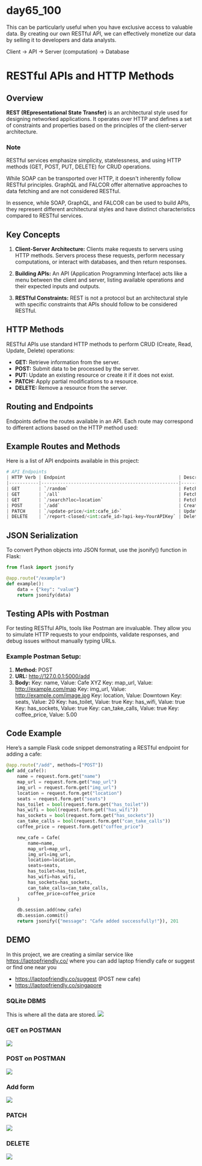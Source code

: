 # day65_100
This can be particularly useful when you have exclusive access to valuable data. By creating our own RESTful API, we can effectively monetize our data by selling it to developers and data analysts.

Client -> API -> Server (computation) -> Database

# RESTful APIs and HTTP Methods

## Overview
**REST (REpresentational State Transfer)** is an architectural style used for designing networked applications. It operates over HTTP and defines a set of constraints and properties based on the principles of the client-server architecture.

### Note
RESTful services emphasize simplicity, statelessness, and using HTTP methods (GET, POST, PUT, DELETE) for CRUD operations.

While SOAP can be transported over HTTP, it doesn't inherently follow RESTful principles. GraphQL and FALCOR offer alternative approaches to data fetching and are not considered RESTful.   

In essence, while SOAP, GraphQL, and FALCOR can be used to build APIs, they represent different architectural styles and have distinct characteristics compared to RESTful services.

## Key Concepts

1. __Client-Server Architecture:__
Clients make requests to servers using HTTP methods.
Servers process these requests, perform necessary computations, or interact with databases, and then return responses.

2. __Building APIs:__
An API (Application Programming Interface) acts like a menu between the client and server, listing available operations and their expected inputs and outputs.

3. __RESTful Constraints:__
REST is not a protocol but an architectural style with specific constraints that APIs should follow to be considered RESTful.

## HTTP Methods
RESTful APIs use standard HTTP methods to perform CRUD (Create, Read, Update, Delete) operations:

- __GET:__ Retrieve information from the server.
- __POST:__ Submit data to be processed by the server.
- __PUT:__ Update an existing resource or create it if it does not exist.
- __PATCH:__ Apply partial modifications to a resource.
- __DELETE:__ Remove a resource from the server.

## Routing and Endpoints
Endpoints define the routes available in an API. Each route may correspond to different actions based on the HTTP method used:

## Example Routes and Methods
Here is a list of API endpoints available in this project:
```python
# API Endpoints
| HTTP Verb | Endpoint                                          | Description                                    |
|-----------|---------------------------------------------------|------------------------------------------------|
| GET       | `/random`                                         | Fetches a random cafe                          |
| GET       | `/all`                                            | Fetches all cafes                              |
| GET       | `/search?loc=location`                            | Fetches cafes matching the specified location  |
| POST      | `/add`                                            | Creates a new cafe                             |
| PATCH     | `/update-price/<int:cafe_id>`                     | Updates the price of the specified cafe        |
| DELETE    | `/report-closed/<int:cafe_id>?api-key=YourAPIKey` | Deletes the specified cafe                     |
```

## JSON Serialization
To convert Python objects into JSON format, use the jsonify() function in Flask:
```python
from flask import jsonify

@app.route("/example")
def example():
    data = {"key": "value"}
    return jsonify(data)
```
## Testing APIs with Postman
For testing RESTful APIs, tools like Postman are invaluable. They allow you to simulate HTTP requests to your endpoints, validate responses, and debug issues without manually typing URLs.

### Example Postman Setup:

1. **Method:** POST
2. **URL:** http://127.0.0.1:5000/add
3. **Body:**
Key: name, Value: Cafe XYZ
Key: map_url, Value: http://example.com/map
Key: img_url, Value: http://example.com/image.jpg
Key: location, Value: Downtown
Key: seats, Value: 20
Key: has_toilet, Value: true
Key: has_wifi, Value: true
Key: has_sockets, Value: true
Key: can_take_calls, Value: true
Key: coffee_price, Value: 5.00

## Code Example
Here’s a sample Flask code snippet demonstrating a RESTful endpoint for adding a cafe:
```python
@app.route("/add", methods=["POST"])
def add_cafe():
    name = request.form.get("name")
    map_url = request.form.get("map_url")
    img_url = request.form.get("img_url")
    location = request.form.get("location")
    seats = request.form.get("seats")
    has_toilet = bool(request.form.get("has_toilet"))
    has_wifi = bool(request.form.get("has_wifi"))
    has_sockets = bool(request.form.get("has_sockets"))
    can_take_calls = bool(request.form.get("can_take_calls"))
    coffee_price = request.form.get("coffee_price")

    new_cafe = Cafe(
        name=name,
        map_url=map_url,
        img_url=img_url,
        location=location,
        seats=seats,
        has_toilet=has_toilet,
        has_wifi=has_wifi,
        has_sockets=has_sockets,
        can_take_calls=can_take_calls,
        coffee_price=coffee_price
    )

    db.session.add(new_cafe)
    db.session.commit()
    return jsonify({"message": "Cafe added successfully!"}), 201
```

## DEMO
In this project, we are creating a similar service like https://laptopfriendly.co/ where you can add laptop friendly cafe or suggest or find one near you 
- https://laptopfriendly.co/suggest (POST new cafe)
- https://laptopfriendly.co/singapore

### SQLite DBMS
This is where all the data are stored.
![](https://github.com/AlvinChin1608/day65_100/blob/main/screenshots_demo/SQL_DBMS.png)

### GET on POSTMAN
![](https://github.com/AlvinChin1608/day65_100/blob/main/screenshots_demo/GET-all_cafe.png)

### POST on POSTMAN
![](https://github.com/AlvinChin1608/day65_100/blob/main/screenshots_demo/POST_new_cafe.png)

### Add form 
![](https://github.com/AlvinChin1608/day65_100/blob/main/screenshots_demo/Screenshot%202024-08-07%20at%2023.26.19.png)

### PATCH 
![](https://github.com/AlvinChin1608/day65_100/blob/main/screenshots_demo/PATCH-Update_Coffee_Price_for_cafe.png)

### DELETE
![](https://github.com/AlvinChin1608/day65_100/blob/main/screenshots_demo/DELETE-a_cafe_by_ID.png)

